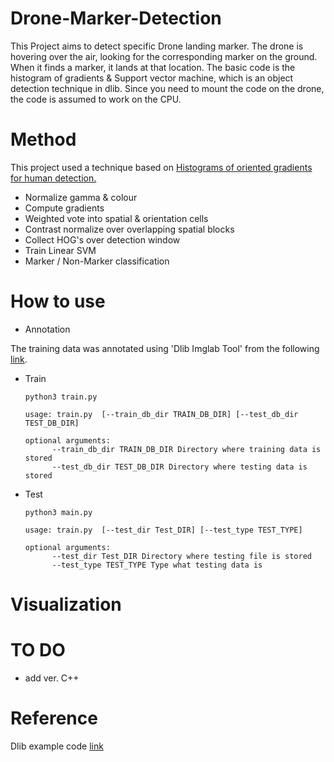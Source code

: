 # Drone-Marker-Detection

This Project aims to detect specific Drone landing marker. 
The drone is hovering over the air, looking for the corresponding marker on the ground. 
When it finds a marker, it lands at that location.
The basic code is the histogram of gradients & Support vector machine, which is an object detection technique in dlib.
Since you need to mount the code on the drone, the code is assumed to work on the CPU.

# Method 

This project used a technique based on [Histograms of oriented gradients for human detection.](https://ieeexplore.ieee.org/document/1467360)
+ Normalize gamma & colour
+ Compute gradients
+ Weighted vote into spatial & orientation cells
+ Contrast normalize over overlapping spatial blocks 
+ Collect HOG's over detection window 
+ Train Linear SVM
+ Marker / Non-Marker classification

# How to use

+ Annotation

The training data was annotated using 'Dlib Imglab Tool' from the following [link](https://github.com/davisking/dlib/tree/master/tools/imglab).

+ Train 

      python3 train.py

      usage: train.py  [--train_db_dir TRAIN_DB_DIR] [--test_db_dir TEST_DB_DIR]

      optional arguments:
            --train_db_dir TRAIN_DB_DIR Directory where training data is stored
            --test_db_dir TEST_DB_DIR Directory where testing data is stored
      
+ Test 

      python3 main.py

      usage: train.py  [--test_dir Test_DIR] [--test_type TEST_TYPE]

      optional arguments:
            --test_dir Test_DIR Directory where testing file is stored
            --test_type TEST_TYPE Type what testing data is 


# Visualization


# TO DO
+ add ver. C++ 

# Reference 
Dlib example code [link](http://dlib.net/)
